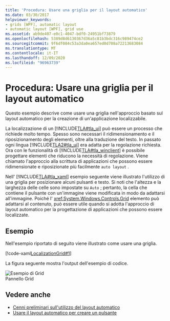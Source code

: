 ```yaml
---
title: 'Procedura: Usare una griglia per il layout automatico'
ms.date: 03/30/2017
helpviewer_keywords:
- grids [WPF], automatic layout
- automatic layout [WPF], grid use
ms.assetid: ab9de407-e0c1-4047-bdf0-24951bf73879
ms.openlocfilehash: 5389d8d6130367d36a5c81b3bdc316c989474ce2
ms.sourcegitcommit: 9f6df084c53a3da0ea657ed0d708a72213683084
ms.translationtype: MT
ms.contentlocale: it-IT
ms.lasthandoff: 12/09/2020
ms.locfileid: "96963739"
---
```

# <a name="how-to-use-a-grid-for-automatic-layout"></a>Procedura: Usare una griglia per il layout automatico
Questo esempio descrive come usare una griglia nell'approccio basato sul layout automatico per la creazione di un'applicazione localizzabile.  
  
 La localizzazione di un [!INCLUDE[TLA#tla_ui](../../../includes/tlasharptla-ui-md.md)] può essere un processo che richiede molto tempo. Spesso sono necessari il ridimensionamento e il riposizionamento degli elementi, oltre alla traduzione del testo. In passato ogni lingua [!INCLUDE[TLA2#tla_ui](../../../includes/tla2sharptla-ui-md.md)] era adatta per la regolazione richiesta. Ora con le funzionalità di [!INCLUDE[TLA#tla_winclient](../../../includes/tlasharptla-winclient-md.md)] è possibile progettare elementi che riducono la necessità di regolazione. Viene chiamato l'approccio alla scrittura di applicazioni che possono essere ridimensionate e riposizionate più facilmente `auto layout` .  
  
 Nell' [!INCLUDE[TLA#tla_xaml](../../../includes/tlasharptla-xaml-md.md)] esempio seguente viene illustrato l'utilizzo di una griglia per posizionare alcuni pulsanti e testo. Si noti che l'altezza e la larghezza delle celle sono impostate su `Auto` ; pertanto, la cella che contiene il pulsante con un'immagine viene modificata in modo da adattarsi all'immagine. Poiché l' <xref:System.Windows.Controls.Grid> elemento può adattarsi al contenuto, può essere utile quando si adotta l'approccio di layout automatico per la progettazione di applicazioni che possono essere localizzate.  
  
## <a name="example"></a>Esempio  
 Nell'esempio riportato di seguito viene illustrato come usare una griglia.  
  
 [!code-xaml[LocalizationGrid#1](~/samples/snippets/csharp/VS_Snippets_Wpf/LocalizationGrid/CS/Pane1.xaml#1)]  
  
 La figura seguente mostra l'output dell'esempio di codice.  
  
 ![Esempio di Grid](./media/glob-grid.png "glob_grid")  
Pannello Grid  
  
## <a name="see-also"></a>Vedere anche

- [Cenni preliminari sull'utilizzo del layout automatico](use-automatic-layout-overview.md)
- [Usare il layout automatico per creare un pulsante](how-to-use-automatic-layout-to-create-a-button.md)
